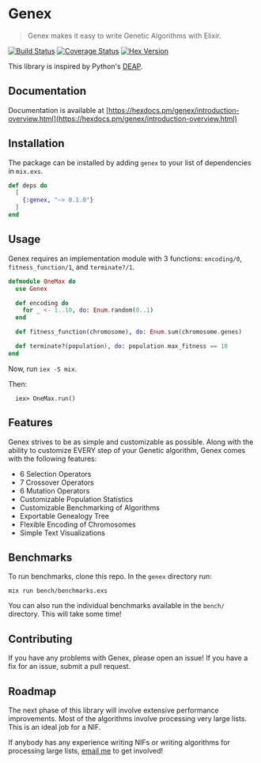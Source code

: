 # Genex

> Genex makes it easy to write Genetic Algorithms with Elixir.

[![Build Status](https://travis-ci.org/seanmor5/genex.svg?branch=master)](https://travis-ci.org/seanmor5/genex)
[![Coverage Status](https://coveralls.io/repos/github/seanmor5/genex/badge.svg?branch=master)](https://coveralls.io/github/seanmor5/genex?branch=master)
[![Hex Version](https://img.shields.io/hexpm/v/genex)](https://hex.pm/packages/genex/0.1.4)

This library is inspired by Python's [DEAP](https://github.com/deap/deap).

## Documentation

Documentation is available at [https://hexdocs.pm/genex/introduction-overview.html](https://hexdocs.pm/genex/introduction-overview.html)

## Installation

The package can be installed by adding `genex` to your list of dependencies in `mix.exs`.

```elixir
def deps do
  [
    {:genex, "~> 0.1.0"}
  ]
end
```

## Usage

Genex requires an implementation module with 3 functions: `encoding/0`, `fitness_function/1`, and `terminate?/1`.

```elixir
defmodule OneMax do
  use Genex

  def encoding do
    for _ <- 1..10, do: Enum.random(0..1)
  end

  def fitness_function(chromosome), do: Enum.sum(chromosome.genes)

  def terminate?(population), do: population.max_fitness == 10
end
```

Now, run `iex -S mix`.

Then:
```
  iex> OneMax.run()
```

## Features

Genex strives to be as simple and customizable as possible. Along with the ability to customize EVERY step of your Genetic algorithm, Genex comes with the following features:

- 6 Selection Operators
- 7 Crossover Operators
- 6 Mutation Operators
- Customizable Population Statistics
- Customizable Benchmarking of Algorithms
- Exportable Genealogy Tree
- Flexible Encoding of Chromosomes
- Simple Text Visualizations

## Benchmarks

To run benchmarks, clone this repo. In the `genex` directory run:

```
mix run bench/benchmarks.exs
```

You can also run the individual benchmarks available in the `bench/` directory. This will take some time!

## Contributing

If you have any problems with Genex, please open an issue! If you have a fix for an issue, submit a pull request.

## Roadmap

The next phase of this library will involve extensive performance improvements. Most of the algorithms involve processing very large lists. This is an ideal job for a NIF.

If anybody has any experience writing NIFs or writing algorithms for processing large lists, [email me](smoriarity.5@gmail.com) to get involved!